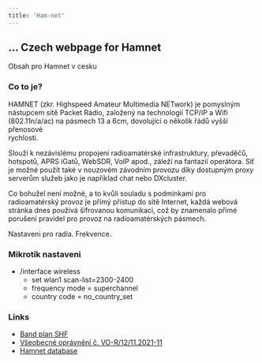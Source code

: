 ```yaml
---
title: 'Ham-net'
---
```


## ... Czech webpage for Hamnet

Obsah pro Hamnet v cesku
### Co to je?
 HAMNET (zkr. Highspeed Amateur Multimedia NETwork) je pomyslným nástupcem sítě Packet Rádio, založený na technologií TCP/IP a Wifi (802.11n/a/ac) na pásmech 13 a 6cm, dovolující o několik řádů vyšší přenosové   
rychlosti.

 Slouží k nezávislému propojení radioamatérské infrastruktury, převaděčů, hotspotů, APRS iGatů, WebSDR, VoIP apod., záleží na fantazií operátora. Síť je možné použít také v nouzovém závodním provozu díky dostupným proxy serverům služeb jako je například chat nebo DXcluster.

 Co bohužel není možné, a to kvůli souladu s podmínkami pro radioamatérský provoz je přímý přístup do sítě Internet, každá webová stránka dnes používá šifrovanou komunikaci, což by znamenalo přímé porušení pravidel pro provoz  na radioamatérských pásmech.


Nastaveni pro radia. Frekvence.


### Mikrotik nastaveni
 - /interface wireless
   - set wlan1 scan-list=2300-2400
   - frequency mode = superchannel
   - country code = no_country_set

### Links
 - [Band plan SHF](https://www.iaru-r1.org/wp-content/uploads/2020/12/SHF-Bandplan.pdf)
 - [Všeobecné oprávnění č. VO-R/12/11.2021-11](https://ctu.gov.cz/sites/default/files/obsah/vo-r_12-112021-11.pdf)
 - [Hamnet database](https://hamnetdb.net/)
